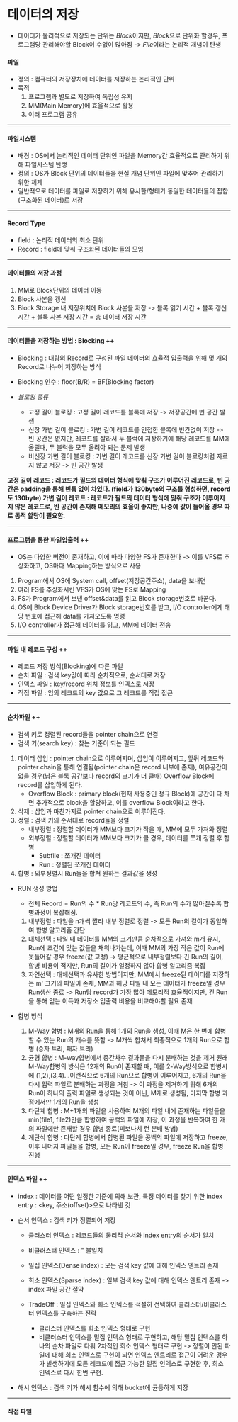 # 데이터의 저장
- 데이터가 물리적으로 저장되는 단위는 *Block*이지만, *Block*으로 단위화 할경우, 프로그램당 관리해야할 Block이 수없이 많아짐 -> *File*이라는 논리적 개념이 탄생

#### 파일
- 정의 : 컴퓨터의 저장장치에 데이터를 저장하는 논리적인 단위
- 목적 
	1. 프로그램과 별도로 저장하여 독립성 유지
	2. MM(Main Memory)에 효율적으로 활용
	3. 여러 프로그램 공유

---
#### 파일시스템
- 배경 : OS에서 논리적인 데이터 단위인 파일을 Memory간 효율적으로 관리하기 위해 파일시스템 탄생
- 정의 : OS가 Block 단위의 데이터들을 현실 개념 단위인 파일에 맞추어 관리하기 위한 체계
- 일반적으로 데이터를 파일로 저장하기 위해 유사한/형태가 동일한 데이터들의 집합(구조화된 데이터)로 저장

---
#### Record Type
- field : 논리적 데이터의 최소 단위
- Record : field에 맞춰 구조화된 데이터들의 모임

---
#### 데이터들의 저장 과정
1. MM로 Block단위의 데이터 이동
2. Block 사본을 갱신
3. Block Storage 내 저장위치에 Block 사본을 저장
-> 블록 읽기 시간 + 블록 갱신 시간 + 블록 사본 저장 시간 = 총 데이터 저장 시간

---
#### 데이터들을 저장하는 방법 : Blocking ++
- Blocking : 대량의 Record로 구성된 파일 데이터의 효율적 입출력을 위해 몇 개의 Record로 나누어 저장하는 방식
- Blocking 인수 : floor(B/R) = BF(Blocking factor)

- *블로킹 종류* 
	- 고정 길이 블로킹 : 고정 길이 레코드를 블록에 저장 -> 저장공간에 빈 공간 발생
	- 신장 가변 길이 블로킹 : 가변 길이 레코드를 인접한 블록에 빈칸없이 저장 -> 빈 공간은 없지만, 레코드를 잘라서 두 블럭에 저장하기에 해당 레코드를 MM에 올릴때, 두 블럭을 모두 올려야 되는 문제 발생
	- 비신장 가변 길이 블로킹 : 가변 길이 레코드를 신장 가변 길이 블로킹처럼 자르지 않고 저장 -> 빈 공간 발생

**고정 길이 레코드 : 레코드가 필드의 데이터 형식에 맞춰 구조가 이루어진 레코드로, 빈 공간은 padding을 통해 빈틈 없이 차있다. (field가 130byte의 구조를 형성하면, record도 130byte)
가변 길이 레코드 : 레코드가 필드의 데이터 형식에 맞춰 구조가 이루어지지 않은 레코드로, 빈 공간이 존재해 메모리의 효율이 좋지만, 나중에 값이 들어올 경우 따로 동적 할당이 필요함.**

---
#### 프로그램을 통한 파일입출력 ++
- OS는 다양한 버전이 존재하고, 이에 따라 다양한 FS가 존재한다 -> 이를 VFS로 추상화하고, OS마다 Mapping하는 방식으로 사용

1. Program에서 OS에 System call, offset(저장공간주소), data을 보내면 
2. 여러 FS를 추상화시킨 VFS가 OS에 맞는 FS로 Mapping
3. FS가 Program에서 보낸 offset&data를 읽고 Block storage번호로 바꾼다.
4. OS에 Block Device Driver가 Block storage번호를 받고, I/O controller에게 해당 번호에 접근해 data를 가져오도록 명령
5. I/O controller가 접근해 데이터를 읽고, MM에 데이터 전송

---
#### 파일 내 레코드 구성 ++
- 레코드 저장 방식(Blocking)에 따른 파일
- 순차 파일 : 검색 key값에 따라 순차적으로, 순서대로 저장
- 인덱스 파일 : key/record 위치 정보를 인덱스로 저장
- 직접 파일 : 임의 레코드의 key 값으로 그 레코드를 직접 접근

---
#### 순차파일 ++
- 검색 키로 정렬된 record들을 pointer chain으로 연결
- 검색 키(search key) : 찾는 기준이 되는 필드

1. 데이터 삽입 : pointer chain으로 이루어지며, 삽입이 이루어지고, 앞뒤 레코드와 pointer chain을 통해 연결됨(pointer chain은 record 내부에 존재), 여유공간이 없을 경우(남은 블록 공간보다 record의 크기가 더 클때) Overflow Block에 record를 삽입하게 된다.
	- Overflow Block : primary block(현재 사용중인 정규 Block)에 공간이 다 차면 추가적으로 block을 할당하고, 이를 overflow Block이라고 한다.
2. 삭제 : 삽입과 마찬가지로 pointer chain으로 이루어진다.
3. 정렬 : 검색 키의 순서대로 record들을 정렬
	- 내부정렬 : 정렬할 데이터가 MM보다 크기가 작을 때, MM에 모두 가져와 정렬
	- 외부정렬 : 정렬할 데이터가 MM보다 크기가 클 경우, 데이터를 쪼개 정렬 후 합병
		- Subfile : 쪼개진 데이터
		- Run : 정렬된 쪼개진 데이터
4. 합병 : 외부정렬시 Run들을 합쳐 원하는 결과값을 생성

- RUN 생성 방법
	- 전체 Record = Run의 수 * Run당 레코드의 수, 즉 Run의 수가 많아질수록 합병과정이 복잡해짐.
	1. 내부정렬 : 파일을 n개씩 짤라 내부 정렬로 정렬 -> 모든 Run의 길이가 동일하여 합병 알고리즘 간단
	2. 대체선택 : 파일 내 데이터를 MM의 크기만큼 순차적으로 가져와 m개 유지, Run에 조건에 맞는 값들을 채워나가는데, 이때 MM의 가장 작은 값이 Run에 못들어갈 경우 freeze(값 고정) -> 평균적으로 내부정렬보다 긴 Run의 길이, 합병 비용이 적지만, Run의 길이가 일정하지 않아 합병 알고리즘 복잡
	3. 자연선택 : 대체선택과 유사한 방법이지만, MM에서 freeze된 데이터를 저장하는 m' 크기의 파일이 존재, MM과 해당 파일 내 모든 데이터가 freeze일 경우 Run생산 종료 -> Run당 record가 가장 많아 메모리적 효율적이지만, 긴 Run을 통해 얻는 이득과 저장소 입출력 비용을 비교해야할 필요 존재

- 합병 방식
	1. M-Way 합병 : M개의 Run을 통해 1개의 Run을 생성, 이때 M은 한 번에 합병할 수 있는 Run의 개수를 뜻함 -> M개씩 합쳐서 최종적으로 1개의 Run으로 합병 (승자 트리, 패자 트리)
	2. 균형 합병 : M-way합병에서 중간차수 결과물을 다시 분배하는 것을 제거
	원래 M-Way합병의 방식은 12개의 Run이 존재할 때, 이를 2-Way방식으로 합병시에 (1,2),(3,4)...이런식으로 6개의 Run으로 합병이 이루어지고, 6개의 Run을 다시 입력 파일로 분배하는 과정을 거침 -> 이 과정을 제거하기 위해 6개의 Run이 하나의 출력 파일로 생성되는 것이 아닌, M개로 생성됨, 마지막 합병 과정에서만 1개의 Run을 생성
	3. 다단계 합병 : M+1개의 파일을 사용하여 M개의 파일 내에 존재하는 파일들을 min(file1, file2)만큼 합병하여 공백의 파일에 저장, 이 과정을 반복하여 한 개의 파일에만 존재할 경우 합병 종료(피보나치 런 분배 방법)
	4. 계단식 합병 : 다단계 합병에서 합병된 파일을 공백의 파일에 저장하고 freeze, 이후 나머지 파일들을 합병, 모든 Run이 freeze일 경우, freeze Run을 합병 진행

---
#### 인덱스 파일 ++
- index : 데이터를 어떤 일정한 기준에 의해 보관, 특정 데이터를 찾기 위한 index entry : <key, 주소(offset)>으로 나타낸 것

- 순서 인덱스 : 검색 키가 정렬되어 저장
	- 클러스터 인덱스 : 레코드들의 물리적 순서와 index entry의 순서가 일치
	- 비클러스터 인덱스 : " 불일치
	- 밀집 인덱스(Dense index) : 모든 검색 key 값에 대해 인덱스 엔트리 존재
	- 희소 인덱스(Sparse index) : 일부 검색 key 값에 대해 인덱스 엔트리 존재 -> index 파일 공간 절약
	
	- TradeOff : 밀집 인덱스와 희소 인덱스를 적절히 선택하여 클러스터/비클러스터 인덱스를 구축하는 전략
		- 클러스터 인덱스를 희소 인덱스 형태로 구현
		- 비클러스터 인덱스를 밀집 인덱스 형태로 구현하고, 해당 밀집 인덱스를 하나의 순차 파일로 다뤄 2차적인 희소 인덱스 형태로 구현 -> 정렬이 안된 파일에 대해 희소 인덱스로 구현이 되면 인덱스 엔트리로 접근이 어려운 경우가 발생하기에 모든 레코드에 접근 가능한 밀집 인덱스로 구현한 후, 희소 인덱스로 다시 한번 구현.

- 해시 인덱스 : 검색 키가 해시 함수에 의해 bucket에 균등하게 저장

---
#### 직접 파일 